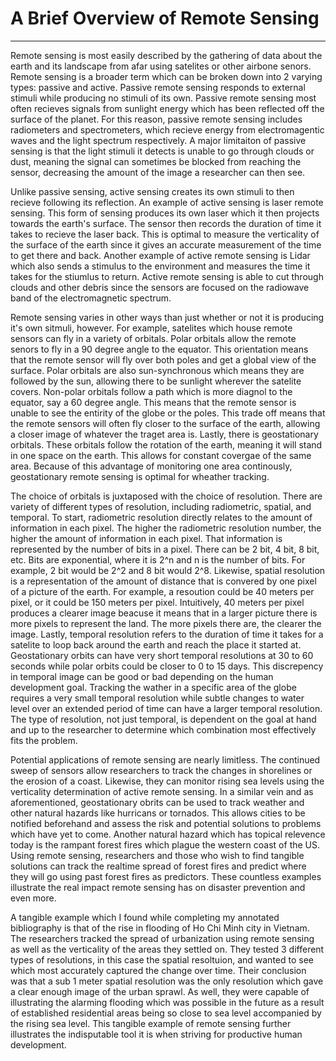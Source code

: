 # A Brief Overview of Remote Sensing
-----
Remote sensing is most easily described by the gathering of data about the earth and its landscape from afar using satelites or other airbone senors. Remote sensing is a broader term which can be broken down into 2 varying types: passive and active. Passive remote sensing responds to external stimuli while producing no stimuli of its own. Passive remote sensing most often recieves signals from sunlight energy which has been reflected off the surface of the planet. For this reason, passive remote sensing includes radiometers and spectrometers, which recieve energy from electromagentic waves and the light spectrum respectively. A major limitaiton of passive sensing is that the light stimuli it detects is unable to go through clouds or dust, meaning the signal can sometimes be blocked from reaching the sensor, decreasing the amount of the image a researcher can then see.

Unlike passive sensing, active sensing creates its own stimuli to then recieve following its reflection. An example of active sensing is laser remote sensing. This form of sensing produces its own laser which it then projects towards the earth's surface. The sensor then records the duration of time it takes to recieve the laser back. This is optimal to measure the verticality of the surface of the earth since it gives an accurate measurement of the time to get there and back. Another example of active remote sensing is Lidar which also sends a stimulus to the environment and measures the time it takes for the stiumlus to return. Active remote sensing is able to cut through clouds and other debris since the sensors are focused on the radiowave band of the electromagnetic spectrum. 

Remote sensing varies in other ways than just whether or not it is producing it's own sitmuli, however. For example, satelites which house remote sensors can fly in a variety of orbitals. Polar orbitals allow the remote senors to fly in a 90 degree angle to the equator. This orientation means that the remote sensor will fly over both poles and get a global view of the surface. Polar orbitals are also sun-synchronous which means they are followed by the sun, allowing there to be sunlight wherever the satelite covers. Non-polar orbitals follow a path which is more diagnol to the equator, say a 60 degree angle. This means that the remote sensor is unable to see the entirity of the globe or the poles. This trade off means that the remote sensors will often fly closer to the surface of the earth, allowing a closer image of whatever the traget area is. Lastly, there is geostationary orbitals. These orbitals follow the rotation of the earth, meaning it will stand in one space on the earth. This allows for constant covergae of the same area. Because of this advantage of monitoring one area continously, geostationary remote sensing is optimal for wheather tracking. 

The choice of orbitals is juxtaposed with the choice of resolution. There are variety of different types of resolution, including radiometric, spatial, and temporal. To start, radiometric resolution directly relates to the amount of information in each pixel. The higher the radiometric resolution number, the higher the amount of information in each pixel. That information is represented by the number of bits in a pixel. There can be 2 bit, 4 bit, 8 bit, etc. Bits are exponential, where it is 2^n and n is the number of bits. For example, 2 bit would be 2^2 and 8 bit would 2^8. Likewise, spatial resolution is a representation of the amount of distance that is convered by one pixel of a picture of the earth. For example, a resoution could be 40 meters per pixel, or it could be 150 meters per pixel. Intuitively, 40 meters per pixel produces a clearer image beacuse it means that in a larger picture there is more pixels to represent the land. The more pixels there are, the clearer the image. Lastly, temporal resolution refers to the duration of time it takes for a satelite to loop back around the earth and reach the place it started at. Geostationary orbits can have very short temporal resolutions at 30 to 60 seconds while polar orbits could be closer to 0 to 15 days. This discrepency in temporal image can be good or bad depending on the human development goal. Tracking the wather in a specific area of the globe requires a very small temporal resolution while subtle changes to water level over an extended period of time can have a larger temporal resolution. The type of resolution, not just temporal, is dependent on the goal at hand and up to the researcher to determine which combination most effectively fits the problem. 

Potential applications of remote sensing are nearly limitless. The continued sweep of sensors allow researchers to track the changes in shorelines or the erosion of a coast. Likewise, they can monitor rising sea levels using the verticality determination of active remote sensing. In a similar vein and as aforementioned, geostationary obrits can be used to track weather and other natural hazards like hurricans or tornados. This allows cities to be notified beforehand and assess the risk and potential solutions to problems which have yet to come. Another natural hazard which has topical relevence today is the rampant forest fires which plague the western coast of the US. Using remote sensing, researchers and those who wish to find tangible solutions can track the realtime spread of forest fires and predict where they will go using past forest fires as predictors. These countless examples illustrate the real impact remote sensing has on disaster prevention and even more.

A tangible example which I found while completing my annotated bibliography is that of the rise in flooding of Ho Chi Minh city in Vietnam. The researchers tracked the spread of urbanization using remote sensing as well as the verticality of the areas they settled on. They tested 3 different types of resolutions, in this case the spatial resoltuion, and wanted to see which most accurately captured the change over time. Their conclusion was that a sub 1 meter spatial resolution was the only resolution which gave a clear enough image of the urban sprawl. As well, they were capable of illustrating the alarming flooding which was possible in the future as a result of established residential areas being so close to sea level accompanied by the rising sea level. This tangible example of remote sensing further illustrates the indisputable tool it is when striving for productive human development. 
